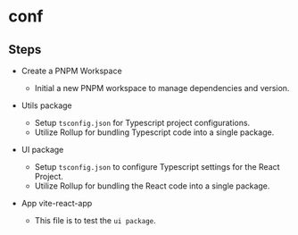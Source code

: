 # conf


## Steps

- Create a PNPM Workspace
  - Initial a new PNPM workspace to manage dependencies and version.

- Utils package
  - Setup `tsconfig.json` for Typescript project configurations. 
  - Utilize Rollup for bundling Typescript code into a single package.

- UI package
  - Setup `tsconfig.json` to configure Typescript settings for the React Project.
  - Utilize Rollup for bundling the React code into a single package.

- App vite-react-app
  - This file is to test the `ui package`. 
